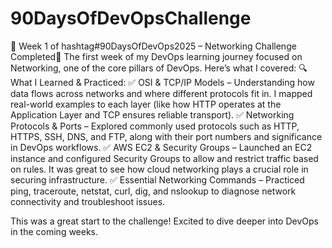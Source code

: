 # 90DaysOfDevOpsChallenge
🌟 Week 1 of hashtag#90DaysOfDevOps2025 – Networking Challenge Completed🌟
The first week of my DevOps learning journey focused on Networking, one of the core pillars of DevOps. Here’s what I covered:
🔍 What I Learned & Practiced:
✅ OSI & TCP/IP Models – Understanding how data flows across networks and where different protocols fit in. I mapped real-world examples to each layer (like how HTTP operates at the Application Layer and TCP ensures reliable transport).
✅ Networking Protocols & Ports – Explored commonly used protocols such as HTTP, HTTPS, SSH, DNS, and FTP, along with their port numbers and significance in DevOps workflows.
✅ AWS EC2 & Security Groups – Launched an EC2 instance and configured Security Groups to allow and restrict traffic based on rules. It was great to see how cloud networking plays a crucial role in securing infrastructure.
✅ Essential Networking Commands – Practiced ping, traceroute, netstat, curl, dig, and nslookup to diagnose network connectivity and troubleshoot issues.

This was a great start to the challenge! Excited to dive deeper into DevOps in the coming weeks.

